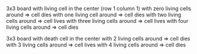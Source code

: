3x3 board with living cell in the center (row 1 column 1)
  with zero living cells around => cell dies
  with one living cell around => cell dies
  with two living cells around => cell lives
  with three living cells around => cell lives
  with four living cells around => cell dies

3x3 board with death cell in the center
  with 2 living cells around => cell dies
  with 3 living cells around => cell lives
  with 4 living cells around => cell dies